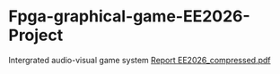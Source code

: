 # Fpga-graphical-game-EE2026-Project
Intergrated audio-visual game system
[Report EE2026_compressed.pdf](https://github.com/frankyfrank666/Fpga-graphical-game-EE2026-Project/files/6770893/Report.EE2026_compressed.pdf)
